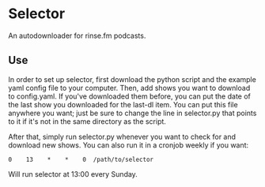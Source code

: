 Selector
========

An autodownloader for rinse.fm podcasts.

Use
---

In order to set up selector, first download the python script and the example
yaml config file to your computer. Then, add shows you want to download to
config.yaml. If you've downloaded them before, you can put the date of the last
show you downloaded for the last-dl item. You can put this file anywhere you
want; just be sure to change the line in selector.py that points to it if it's
not in the same directory as the script.

After that, simply run selector.py whenever you want to check for and download
new shows. You can also run it in a cronjob weekly if you want:

    0    13    *    *    0  /path/to/selector

Will run selector at 13:00 every Sunday.